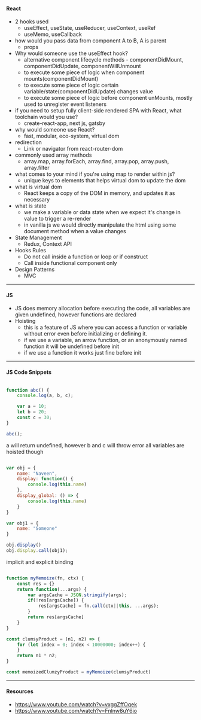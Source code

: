 #### React

- 2 hooks used
    - useEffect, useState, useReducer, useContext, useRef
    - useMemo, useCallback
- how would you pass data from component A to B, A is parent
    - props
- Why would someone use the useEffect hook?
    - alternative component lifecycle methods - componentDidMount, componentDidUpdate, componentWillUnmount
    - to execute some piece of logic when component mounts(componentDidMount)
    - to execute some piece of logic certain variable/state(componentDidUpdate) changes value
    - to execute some piece of logic before component unMounts, mostly used to unregister event listeners
- if you need to setup fully client-side rendered SPA with React, what toolchain would you use?
    - create-react-app, next js, gatsby
- why would someone use React?
    - fast, modular, eco-system, virtual dom
- redirection
    - Link or navigator from react-router-dom
- commonly used array methods
    - array.map, array.forEach, array.find, array.pop, array.push, array.filter
- what comes to your mind if you're using map to render within js?
    - unique keys to elements that helps virtual dom to update the dom
- what is virtual dom
    - React keeps a copy of the DOM in memory, and updates it as necessary
- what is state
    - we make a variable or data state when we expect it's change in value to trigger a re-render
    - in vanilla js we would directly manipulate the html using some document method when a value changes
- State Management
    - Redux, Context API
- Hooks Rules
    - Do not call inside a function or loop or if construct
    - Call inside functional component only
- Design Patterns
    - MVC

---
#### JS
- JS does memory allocation before executing the code, all variables are given undefined, however functions are declared
- Hoisting
    - this is a feature of JS where you can access a function or variable without error even before initializing or defining it.
    - if we use a variable, an arrow function, or an anonymously named function it will be undefined before init
    - if we use a function it works just fine before init


---
#### JS Code Snippets

```js

function abc() {
    console.log(a, b, c);

    var a = 10;
    let b = 20;
    const c = 30;
}

abc();

```
a will return undefined, however b and c will throw error
all variables are hoisted though


```js

var obj = {
    name: "Naveen",
    display: function() {
        console.log(this.name)
    },
    display_global: () => {
        console.log(this.name)
    }
}

var obj1 = { 
    name: "Someone"
}

obj.display()
obj.display.call(obj1);
```
implicit and explicit binding

```js

function myMemoize(fn, ctx) {
    const res = {}
    return function(...args) {
        var argsCache = JSON.stringify(args);
        if(!res[argsCache]) {
            res[argsCache] = fn.call(ctx||this, ...args);
        }
        return res[argsCache]
    }
}

const clumsyProduct = (n1, n2) => {
    for (let index = 0; index < 10000000; index++) {
    }
    return n1 * n2;
}

const memoizedClumzyProduct = myMemoize(clumsyProduct)

```

---
#### Resources
- https://www.youtube.com/watch?v=vxggZffOqek
- https://www.youtube.com/watch?v=Fnlnw8uY6jo